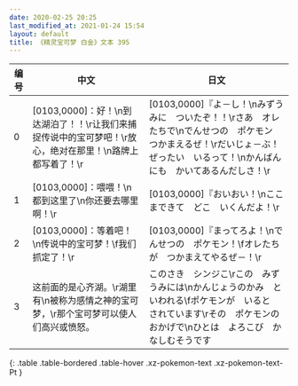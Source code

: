 ```yaml
---
date: 2020-02-25 20:25
last_modified_at: 2021-01-24 15:54
layout: default
title: 《精灵宝可梦 白金》文本 395
---
```

| 编号 | 中文 | 日文 |
| ---- | ---- | ---- |
| 0 | [0103,0000]：好！\n到达湖泊了！！\r让我们来捕捉传说中的宝可梦吧！\r放心，绝对在那里！\n路牌上都写着了！\r | [0103,0000]『よ－し！\nみずうみに　ついたぞ！！\rさあ　オレたちで\nでんせつの　ポケモン　つかまえるぜ！\rだいじょ－ぶ！　ぜったい　いるって！\nかんばんにも　かいてあるんだしさ！\r |
| 1 | [0103,0000]：喂喂！\n都到这里了\n你还要去哪里啊！\r | [0103,0000]『おいおい！\nここまできて　どこ　いくんだよ！\r |
| 2 | [0103,0000]：等着吧！\n传说中的宝可梦！\f我们抓定了！\r | [0103,0000]『まってろよ！\nでんせつの　ポケモン！\fオレたちが　つかまえてやるぜ－！\r |
| 3 | 这前面的是心齐湖。\r湖里有\n被称为感情之神的宝可梦，\r那个宝可梦可以使人们高兴或愤怒。 | このさき　シンジこ\rこの　みずうみには\nかんじょうのかみ　といわれる\fポケモンが　いると　されています\rその　ポケモンの　おかげで\nひとは　よろこび　かなしむそうです |
{: .table .table-bordered .table-hover .xz-pokemon-text .xz-pokemon-text-Pt }